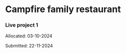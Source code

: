 <h1>Campfire family restaurant</h1>
<h3>Live project 1</h3>
<p>Allocated: 03-10-2024 </p>
<p>Submitted: 22-11-2024 </p>
